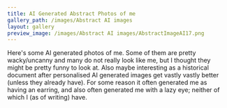 ```yaml
---
title: AI Generated Abstract Photos of me
gallery_path: /images/Abstract AI images
layout: gallery
preview_image: /images/Abstract AI images/AbstractImageAI17.png
---
```

Here's some AI generated photos of me. Some of them are pretty wacky/uncanny and many do not really look like me, but I thought they might be pretty funny to look at. Also maybe interesting as a historical document after personalised AI generated images get vastly vastly better (unless they already have). For some reason it often generated me as having an earring, and also often generated me with a lazy eye; neither of which I (as of writing) have.